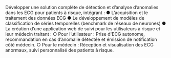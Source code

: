  Développer une solution complète de détection et d’analyse d’anomalies dans les ECG pour
patients à risque, intégrant :
● L’acquisition et le traitement des données ECG
● Le développement de modèles de classification de séries temporelles (benchmark de réseaux de neurones)
● La création d’une application web de suivi pour les utilisateurs à risque et leur médecin traitant :
○ Pour l’utilisateur : Prise d'ECG autonome, recommandation en cas d’anomalie détectée et émission de notification
côté médecin.
○ Pour le médecin : Réception et visualisation des ECG anormaux, suivi personnalisé des patients à risque.
